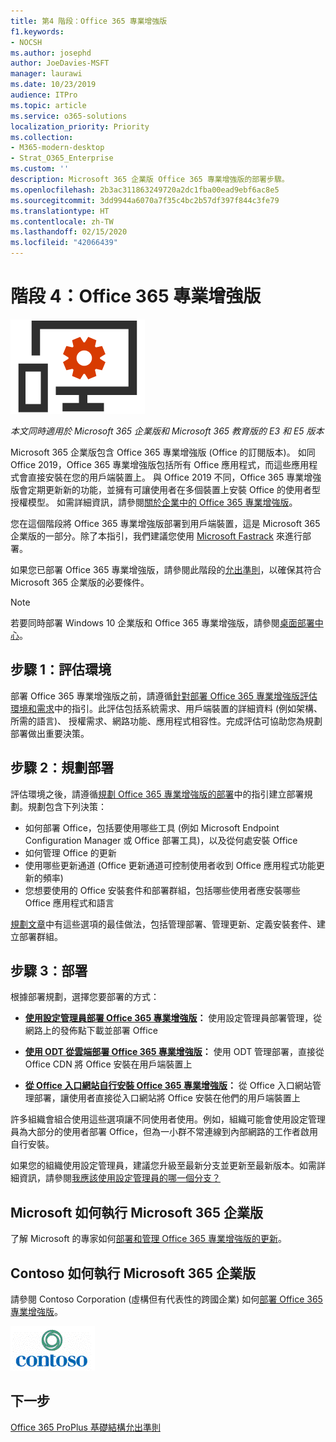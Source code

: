 ```yaml
---
title: 第4 階段：Office 365 專業增強版
f1.keywords:
- NOCSH
ms.author: josephd
author: JoeDavies-MSFT
manager: laurawi
ms.date: 10/23/2019
audience: ITPro
ms.topic: article
ms.service: o365-solutions
localization_priority: Priority
ms.collection:
- M365-modern-desktop
- Strat_O365_Enterprise
ms.custom: ''
description: Microsoft 365 企業版 Office 365 專業增強版的部署步驟。
ms.openlocfilehash: 2b3ac311863249720a2dc1fba00ead9ebf6ac8e5
ms.sourcegitcommit: 3dd9944a6070a7f35c4bc2b57df397f844c3fe79
ms.translationtype: HT
ms.contentlocale: zh-TW
ms.lasthandoff: 02/15/2020
ms.locfileid: "42066439"
---
```

# <a name="phase-4-office-365-proplus"></a>階段 4：Office 365 專業增強版

![階段 4：Office 365 專業增強版](../media/deploy-foundation-infrastructure/O365proplus_icon.png)

*本文同時適用於 Microsoft 365 企業版和 Microsoft 365 教育版的 E3 和 E5 版本*

Microsoft 365 企業版包含 Office 365 專業增強版 (Office 的訂閱版本)。 如同 Office 2019，Office 365 專業增強版包括所有 Office 應用程式，而這些應用程式會直接安裝在您的用戶端裝置上。 與 Office 2019 不同，Office 365 專業增強版會定期更新新的功能，並擁有可讓使用者在多個裝置上安裝 Office 的使用者型授權模型。 如需詳細資訊，請參閱[關於企業中的 Office 365 專業增強版](https://docs.microsoft.com/deployoffice/about-office-365-proplus-in-the-enterprise)。

您在這個階段將 Office 365 專業增強版部署到用戶端裝置，這是 Microsoft 365 企業版的一部分。除了本指引，我們建議您使用 [Microsoft Fastrack](https://fasttrack.microsoft.com/office) 來進行部署。 

如果您已部署 Office 365 專業增強版，請參閱此階段的[允出準則](office365proplus-exit-criteria.md)，以確保其符合 Microsoft 365 企業版的必要條件。

>[!Note]
>若要同時部署 Windows 10 企業版和 Office 365 專業增強版，請參閱[桌面部署中心](desktop-deployment-center-home.md)。
>

## <a name="step-1-assess-your-environment"></a>步驟 1：評估環境

部署 Office 365 專業增強版之前，請遵循[針對部署 Office 365 專業增強版評估環境和需求](https://docs.microsoft.com/DeployOffice/assess-office-365-proplus)中的指引。此評估包括系統需求、用戶端裝置的詳細資料 (例如架構、所需的語言)、 授權需求、網路功能、應用程式相容性。完成評估可協助您為規劃部署做出重要決策。

## <a name="step-2-plan-your-deployment"></a>步驟 2：規劃部署

評估環境之後，請遵循[規劃 Office 365 專業增強版的部署](https://docs.microsoft.com/DeployOffice/plan-office-365-proplus)中的指引建立部署規劃。規劃包含下列決策： 

- 如何部署 Office，包括要使用哪些工具 (例如 Microsoft Endpoint Configuration Manager 或 Office 部署工具)，以及從何處安裝 Office
- 如何管理 Office 的更新
- 使用哪些更新通道 (Office 更新通道可控制使用者收到 Office 應用程式功能更新的頻率)
- 您想要使用的 Office 安裝套件和部署群組，包括哪些使用者應安裝哪些 Office 應用程式和語言

[規劃文章](https://docs.microsoft.com/DeployOffice/plan-office-365-proplus)中有這些選項的最佳做法，包括管理部署、管理更新、定義安裝套件、建立部署群組。 

## <a name="step-3-deploy"></a>步驟 3：部署

根據部署規劃，選擇您要部署的方式：

- **[使用設定管理員部署 Office 365 專業增強版](https://docs.microsoft.com/deployoffice/deploy-office-365-proplus-with-system-center-configuration-manager)：** 使用設定管理員部署管理，從網路上的發佈點下載並部署 Office

- **[使用 ODT 從雲端部署 Office 365 專業增強版](https://docs.microsoft.com/deployoffice/deploy-office-365-proplus-from-the-cloud)：** 使用 ODT 管理部署，直接從 Office CDN 將 Office 安裝在用戶端裝置上
 
- **[從 Office 入口網站自行安裝 Office 365 專業增強版](https://docs.microsoft.com/deployoffice/manage-software-download-settings-office-365)：** 從 Office 入口網站管理部署，讓使用者直接從入口網站將 Office 安裝在他們的用戶端裝置上

許多組織會組合使用這些選項讓不同使用者使用。例如，組織可能會使用設定管理員為大部分的使用者部署 Office，但為一小群不常連線到內部網路的工作者啟用自行安裝。 

如果您的組織使用設定管理員，建議您升級至最新分支並更新至最新版本。如需詳細資訊，請參閱[我應該使用設定管理員的哪一個分支？](https://docs.microsoft.com/configmgr/core/understand/which-branch-should-i-use)

## <a name="how-microsoft-does-microsoft-365-enterprise"></a>Microsoft 如何執行 Microsoft 365 企業版

了解 Microsoft 的專家如何[部署和管理 Office 365 專業增強版的更新](https://www.microsoft.com/itshowcase/deploying-and-managing-microsoft-365#primaryR7)。

## <a name="how-contoso-did-microsoft-365-enterprise"></a>Contoso 如何執行 Microsoft 365 企業版

請參閱 Contoso Corporation (虛構但有代表性的跨國企業) 如何[部署 Office 365 專業增強版](contoso-o365pp.md)。

![Contoso 公司](../media/contoso-overview/contoso-icon.png)

## <a name="next-step"></a>下一步

[Office 365 ProPlus 基礎結構允出準則](office365proplus-exit-criteria.md)
